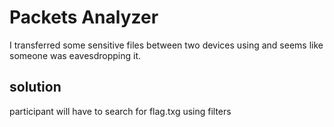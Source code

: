 # Packets Analyzer

I transferred some sensitive files between two devices using and seems like someone was eavesdropping it.



## solution 
participant will have to search for flag.txg using filters 